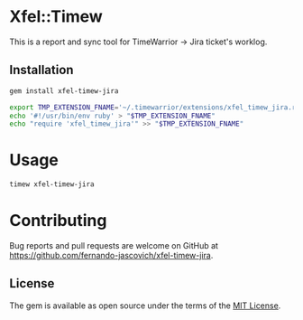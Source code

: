 # Xfel::Timew

This is a report and sync tool for TimeWarrior -> Jira ticket's worklog.

## Installation

```bash
gem install xfel-timew-jira

export TMP_EXTENSION_FNAME='~/.timewarrior/extensions/xfel_timew_jira.rb'
echo '#!/usr/bin/env ruby' > "$TMP_EXTENSION_FNAME"
echo "require 'xfel_timew_jira'" >> "$TMP_EXTENSION_FNAME"
```

# Usage

```bash
timew xfel-timew-jira
```

# Contributing

Bug reports and pull requests are welcome on GitHub at https://github.com/fernando-jascovich/xfel-timew-jira.

## License

The gem is available as open source under the terms of the [MIT License](https://opensource.org/licenses/MIT).
